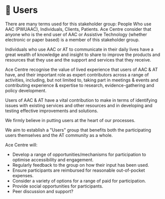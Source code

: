 # 🙂 Users

There are many terms used for this stakeholder group: People Who use AAC (PWUAAC), Individuals, Clients, Patients.  Ace Centre consider that anyone who is the end user of AAC or Assistive Technology (whether electronic or paper based) is a member of this stakeholder group.

Individuals who use AAC or AT to communicate in their daily lives have a great wealth of knowledge and insight to share to improve the products and resources that they use and the support and services that they receive.

Ace Centre recognise the value of lived experience that users of AAC  & AT have, and their important role as expert contributors across a range of activities, including, but not limited to, taking part in meetings & events and contributing experience & expertise to research, evidence-gathering and policy development.

Users of AAC  & AT have a vital contribution to make in terms of identifying issues with existing services and other resources and in developing and testing effective improvements and solutions.&#x20;

We firmly believe in putting users at the heart of our processes.&#x20;

We aim to establish a "Users" group that benefits both the participating users themselves and the AT community as a whole.&#x20;

Ace Centre will:

* Develop a range of opportunities/mechanisms for participation to optimise accessibility and engagement.
* Regularly feedback to the group on how their input has been used.
* Ensure participants are reimbursed for reasonable out-of-pocket expenses.
* Consider a variety of options for a range of paid for participation.
* Provide social opportunities for participants.
* Peer discussion and support?

